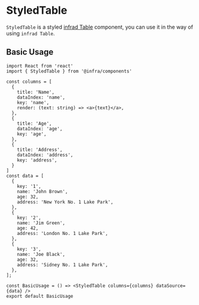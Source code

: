 # StyledTable

`StyledTable` is a styled [infrad Table](https://bolifestudio.com/components/table/#components-table-demo-basic) component, you can use it in the way of using `infrad Table`.

## Basic Usage

```tsx
import React from 'react'
import { StyledTable } from '@infra/components'

const columns = [
  {
    title: 'Name',
    dataIndex: 'name',
    key: 'name',
    render: (text: string) => <a>{text}</a>,
  },
  {
    title: 'Age',
    dataIndex: 'age',
    key: 'age',
  },
  {
    title: 'Address',
    dataIndex: 'address',
    key: 'address',
  }
]
const data = [
  {
    key: '1',
    name: 'John Brown',
    age: 32,
    address: 'New York No. 1 Lake Park',
  },
  {
    key: '2',
    name: 'Jim Green',
    age: 42,
    address: 'London No. 1 Lake Park',
  },
  {
    key: '3',
    name: 'Joe Black',
    age: 32,
    address: 'Sidney No. 1 Lake Park',
  },
];

const BasicUsage = () => <StyledTable columns={columns} dataSource={data} />
export default BasicUsage
```
